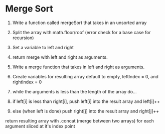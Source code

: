 # Merge Sort

1. Write a function called mergeSort that takes in an unsorted array

2. Split the array with math.floor/roof (error check for a base case for recursion)

3. Set a variable to left and right

4. return merge with left and right as arguments.

5. Write a merge function that takes in left and right as arguments.

6. Create variables for resulting array default to empty, leftIndex = 0, and rightIndex = 0

7. while the arguments is less than the length of the array do...

8. if left[i] is less than right[i], push left[i] into the result array and left[i]++ 

9. else (when left is done) push right[j] into the result array and right[j]++

return resulting array with .concat (merge between two arrays) for each argument sliced at it's index point